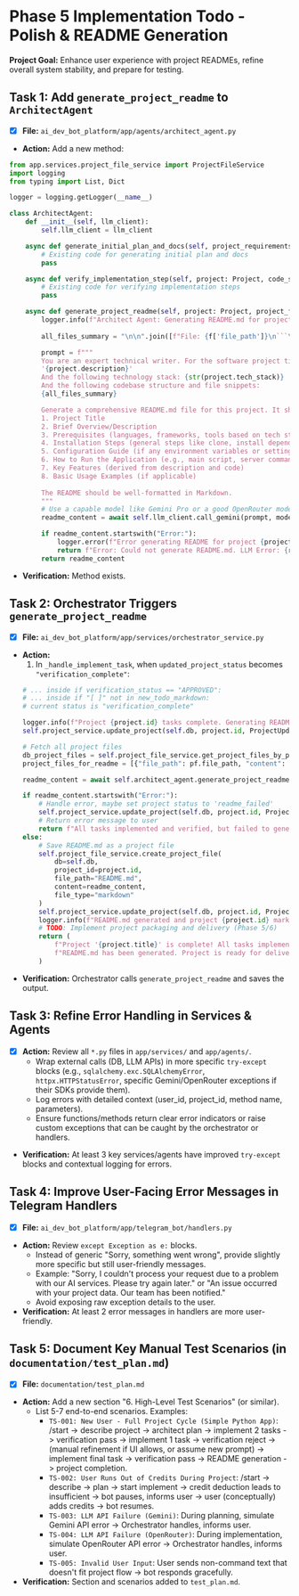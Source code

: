 # Phase 5 Implementation Todo - Polish & README Generation

**Project Goal:** Enhance user experience with project READMEs, refine overall system stability, and prepare for testing.

## Task 1: Add `generate_project_readme` to `ArchitectAgent`
- [x] **File:** `ai_dev_bot_platform/app/agents/architect_agent.py`
- **Action:** Add a new method:
```python
from app.services.project_file_service import ProjectFileService
import logging
from typing import List, Dict

logger = logging.getLogger(__name__)

class ArchitectAgent:
    def __init__(self, llm_client):
        self.llm_client = llm_client

    async def generate_initial_plan_and_docs(self, project_requirements: str, project_title: str) -> dict:
        # Existing code for generating initial plan and docs
        pass

    async def verify_implementation_step(self, project: Project, code_snippet: str, relevant_docs: str, todo_item: str) -> dict:
        # Existing code for verifying implementation steps
        pass

    async def generate_project_readme(self, project: Project, project_files_content: List[Dict[str,str]]) -> str: # project_files_content: [{"file_path": "...", "content": "..."}]
        logger.info(f"Architect Agent: Generating README.md for project {project.id} - {project.title}")
        
        all_files_summary = "\n\n".join([f"File: {f['file_path']}\n```\n{f['content'][:500]}...\n```" for f in project_files_content]) # Summarize file contents

        prompt = f"""
        You are an expert technical writer. For the software project titled '{project.title}', with the description:
        '{project.description}'
        And the following technology stack: {str(project.tech_stack)}
        And the following codebase structure and file snippets:
        {all_files_summary}

        Generate a comprehensive README.md file for this project. It should include:
        1. Project Title
        2. Brief Overview/Description
        3. Prerequisites (languages, frameworks, tools based on tech stack and code)
        4. Installation Steps (general steps like clone, install dependencies)
        5. Configuration Guide (if any environment variables or settings seem apparent from code/context)
        6. How to Run the Application (e.g., main script, server command)
        7. Key Features (derived from description and code)
        8. Basic Usage Examples (if applicable)
        
        The README should be well-formatted in Markdown.
        """
        # Use a capable model like Gemini Pro or a good OpenRouter model
        readme_content = await self.llm_client.call_gemini(prompt, model_name="gemini-1.5-pro-latest") # Or OpenRouter

        if readme_content.startswith("Error:"):
            logger.error(f"Error generating README for project {project.id}: {readme_content}")
            return f"Error: Could not generate README.md. LLM Error: {readme_content}"
        return readme_content
```
- **Verification:** Method exists.

## Task 2: Orchestrator Triggers `generate_project_readme`
- [x] **File:** `ai_dev_bot_platform/app/services/orchestrator_service.py`
- **Action:**
  1.  In `_handle_implement_task`, when `updated_project_status` becomes `"verification_complete"`:
    ```python
    # ... inside if verification_status == "APPROVED":
    # ... inside if "[ ]" not in new_todo_markdown:
    # current status is "verification_complete"
    
    logger.info(f"Project {project.id} tasks complete. Generating README.md...")
    self.project_service.update_project(self.db, project.id, ProjectUpdate(status="readme_generation")) # New status

    # Fetch all project files
    db_project_files = self.project_file_service.get_project_files_by_project(self.db, project_id=project.id)
    project_files_for_readme = [{"file_path": pf.file_path, "content": pf.content} for pf in db_project_files]

    readme_content = await self.architect_agent.generate_project_readme(project, project_files_for_readme)

    if readme_content.startswith("Error:"):
        # Handle error, maybe set project status to 'readme_failed'
        self.project_service.update_project(self.db, project.id, ProjectUpdate(status="readme_failed"))
        # Return error message to user
        return f"All tasks implemented and verified, but failed to generate README.md: {readme_content}"
    else:
        # Save README.md as a project file
        self.project_file_service.create_project_file(
            db=self.db,
            project_id=project.id,
            file_path="README.md",
            content=readme_content,
            file_type="markdown"
        )
        self.project_service.update_project(self.db, project.id, ProjectUpdate(status="completed"))
        logger.info(f"README.md generated and project {project.id} marked as completed.")
        # TODO: Implement project packaging and delivery (Phase 5/6)
        return (
            f"Project '{project.title}' is complete! All tasks implemented and verified.\n"
            f"README.md has been generated. Project is ready for delivery (packaging TODO)."
        )
    ```
- **Verification:** Orchestrator calls `generate_project_readme` and saves the output.

## Task 3: Refine Error Handling in Services & Agents
- [x] **Action:** Review all `*.py` files in `app/services/` and `app/agents/`.
    *   Wrap external calls (DB, LLM APIs) in more specific `try-except` blocks (e.g., `sqlalchemy.exc.SQLAlchemyError`, `httpx.HTTPStatusError`, specific Gemini/OpenRouter exceptions if their SDKs provide them).
    *   Log errors with detailed context (user_id, project_id, method name, parameters).
    *   Ensure functions/methods return clear error indicators or raise custom exceptions that can be caught by the orchestrator or handlers.
- **Verification:** At least 3 key services/agents have improved `try-except` blocks and contextual logging for errors.

## Task 4: Improve User-Facing Error Messages in Telegram Handlers
- [x] **File:** `ai_dev_bot_platform/app/telegram_bot/handlers.py`
- **Action:** Review `except Exception as e:` blocks.
    *   Instead of generic "Sorry, something went wrong", provide slightly more specific but still user-friendly messages.
    *   Example: "Sorry, I couldn't process your request due to a problem with our AI services. Please try again later." or "An issue occurred with your project data. Our team has been notified."
    *   Avoid exposing raw exception details to the user.
- **Verification:** At least 2 error messages in handlers are more user-friendly.

## Task 5: Document Key Manual Test Scenarios (in `documentation/test_plan.md`)
- [x] **File:** `documentation/test_plan.md`
- **Action:** Add a new section "6. High-Level Test Scenarios" (or similar).
    *   List 5-7 end-to-end scenarios. Examples:
        *   `TS-001: New User - Full Project Cycle (Simple Python App)`: /start -> describe project -> architect plan -> implement 2 tasks -> verification pass -> implement 1 task -> verification reject -> (manual refinement if UI allows, or assume new prompt) -> implement final task -> verification pass -> README generation -> project completion.
        *   `TS-002: User Runs Out of Credits During Project`: /start -> describe -> plan -> start implement -> credit deduction leads to insufficient -> bot pauses, informs user -> user (conceptually) adds credits -> bot resumes.
        *   `TS-003: LLM API Failure (Gemini)`: During planning, simulate Gemini API error -> Orchestrator handles, informs user.
        *   `TS-004: LLM API Failure (OpenRouter)`: During implementation, simulate OpenRouter API error -> Orchestrator handles, informs user.
        *   `TS-005: Invalid User Input`: User sends non-command text that doesn't fit project flow -> bot responds gracefully.
- **Verification:** Section and scenarios added to `test_plan.md`.